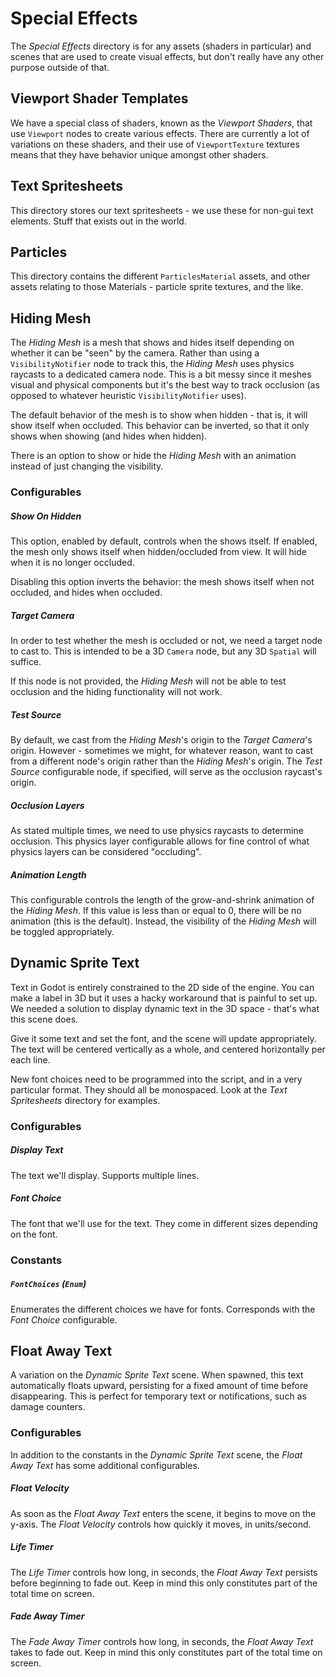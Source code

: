 # Special Effects
The *Special Effects* directory is for any assets (shaders in particular) and scenes that are used to create visual effects, but don't really have any other purpose outside of that.

## Viewport Shader Templates
We have a special class of shaders, known as the *Viewport Shaders*, that use `Viewport` nodes to create various effects. There are currently a lot of variations on these shaders, and their use of `ViewportTexture` textures means that they have behavior unique amongst other shaders. 

## Text Spritesheets
This directory stores our text spritesheets - we use these for non-gui text elements. Stuff that exists out in the world.

## Particles
This directory contains the different `ParticlesMaterial` assets, and other assets relating to those Materials - particle sprite textures, and the like.

## Hiding Mesh
The *Hiding Mesh* is a mesh that shows and hides itself depending on whether it can be "seen" by the camera. Rather than using a `VisibilityNotifier` node to track this, the *Hiding Mesh* uses physics raycasts to a dedicated camera node. This is a bit messy since it meshes visual and physical components but it's the best way to track occlusion (as opposed to whatever heuristic `VisibilityNotifier` uses).

The default behavior of the mesh is to show when hidden - that is, it will show itself when occluded. This behavior can be inverted, so that it only shows when showing (and hides when hidden).

There is an option to show or hide the *Hiding Mesh* with an animation instead of just changing the visibility.

### Configurables

##### Show On Hidden
This option, enabled by default, controls when the shows itself. If enabled, the mesh only shows itself when hidden/occluded from view. It will hide when it is no longer occluded.

Disabling this option inverts the behavior: the mesh shows itself when not occluded, and hides when occluded.

##### Target Camera
In order to test whether the mesh is occluded or not, we need a target node to cast to. This is intended to be a 3D `Camera` node, but any 3D `Spatial` will suffice.

If this node is not provided, the *Hiding Mesh* will not be able to test occlusion and the hiding functionality will not work.

##### Test Source
By default, we cast from the *Hiding Mesh*'s origin to the *Target Camera*'s origin. However - sometimes we might, for whatever reason, want to cast from a different node's origin rather than the *Hiding Mesh*'s origin. The *Test Source* configurable node, if specified, will serve as the occlusion raycast's origin.

##### Occlusion Layers
As stated multiple times, we need to use physics raycasts to determine occlusion. This physics layer configurable allows for fine control of what physics layers can be considered "occluding".

##### Animation Length
This configurable controls the length of the grow-and-shrink animation of the *Hiding Mesh*. If this value is less than or equal to 0, there will be no animation (this is the default). Instead, the visibility of the *Hiding Mesh* will be toggled appropriately.

## Dynamic Sprite Text
Text in Godot is entirely constrained to the 2D side of the engine. You can make a label in 3D but it uses a hacky workaround that is painful to set up. We needed a solution to display dynamic text in the 3D space - that's what this scene does.

Give it some text and set the font, and the scene will update appropriately. The text will be centered vertically as a whole, and centered horizontally per each line.

New font choices need to be programmed into the script, and in a very particular format. They should all be monospaced. Look at the *Text Spritesheets* directory for examples.

### Configurables

##### Display Text
The text we'll display. Supports multiple lines.

##### Font Choice
The font that we'll use for the text. They come in different sizes depending on the font.

### Constants

##### `FontChoices` (`Enum`)
Enumerates the different choices we have for fonts. Corresponds with the *Font Choice* configurable.

## Float Away Text
A variation on the *Dynamic Sprite Text* scene. When spawned, this text automatically floats upward, persisting for a fixed amount of time before disappearing. This is perfect for temporary text or notifications, such as damage counters.

### Configurables
In addition to the constants in the *Dynamic Sprite Text* scene, the *Float Away Text* has some additional configurables.

##### Float Velocity
As soon as the *Float Away Text* enters the scene, it begins to move on the y-axis. The *Float Velocity* controls how quickly it moves, in units/second.

##### Life Timer
The *Life Timer* controls how long, in seconds, the *Float Away Text* persists before beginning to fade out. Keep in mind this only constitutes part of the total time on screen. 

##### Fade Away Timer
The *Fade Away Timer* controls how long, in seconds, the *Float Away Text* takes to fade out. Keep in mind this only constitutes part of the total time on screen. 